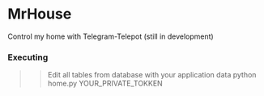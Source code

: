 # MrHouse
Control my home with Telegram-Telepot (still in development)

### Executing ###
>>Edit all tables from database with your application data
>>python home.py YOUR_PRIVATE_TOKKEN
